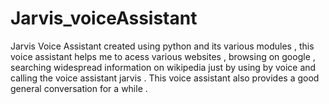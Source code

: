 # Jarvis_voiceAssistant
Jarvis Voice Assistant created using python and its various modules , this voice assistant helps me to acess various websites , browsing on google , searching widespread information on wikipedia just by using by voice and calling the voice assistant jarvis . 
This voice assistant also provides a good general conversation for a while . 
